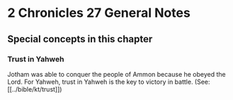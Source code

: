 # 2 Chronicles 27 General Notes
## Special concepts in this chapter

### Trust in Yahweh
Jotham was able to conquer the people of Ammon because he obeyed the Lord. For Yahweh, trust in Yahweh is the key to victory in battle. (See: [[../bible/kt/trust]])